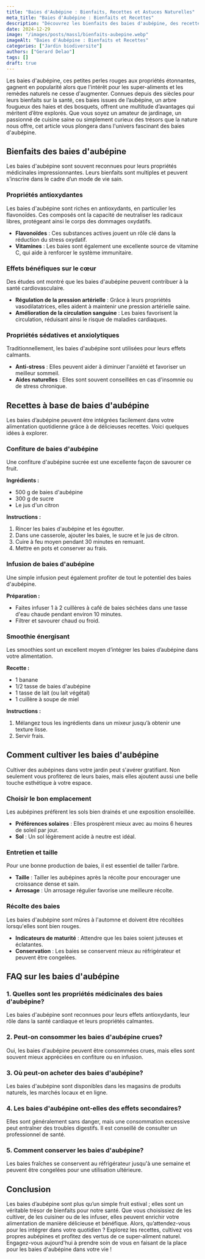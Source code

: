 ```yaml
---
title: "Baies d'Aubépine : Bienfaits, Recettes et Astuces Naturelles"
meta_title: "Baies d'Aubépine : Bienfaits et Recettes"
description: "Découvrez les bienfaits des baies d'aubépine, des recettes délicieuses et des astuces pratiques pour intégrer ce super-aliment dans votre quotidien."
date: 2024-12-29
image: "/images/posts/mass1/bienfaits-aubepine.webp"
imageAlt: "Baies d'Aubépine : Bienfaits et Recettes"
categories: ["Jardin biodiversite"]
authors: ["Gerard Delao"]
tags: []
draft: true
---
```


Les baies d'aubépine, ces petites perles rouges aux propriétés étonnantes, gagnent en popularité alors que l'intérêt pour les super-aliments et les remèdes naturels ne cesse d'augmenter. Connues depuis des siècles pour leurs bienfaits sur la santé, ces baies issues de l’aubépine, un arbre fougueux des haies et des bosquets, offrent une multitude d’avantages qui méritent d’être explorés. Que vous soyez un amateur de jardinage, un passionné de cuisine saine ou simplement curieux des trésors que la nature nous offre, cet article vous plongera dans l'univers fascinant des baies d'aubépine.

## Bienfaits des baies d'aubépine

Les baies d'aubépine sont souvent reconnues pour leurs propriétés médicinales impressionnantes. Leurs bienfaits sont multiples et peuvent s’inscrire dans le cadre d’un mode de vie sain. 

### Propriétés antioxydantes

Les baies d'aubépine sont riches en antioxydants, en particulier les flavonoïdes. Ces composés ont la capacité de neutraliser les radicaux libres, protégeant ainsi le corps des dommages oxydatifs.

- **Flavonoïdes** : Ces substances actives jouent un rôle clé dans la réduction du stress oxydatif.
- **Vitamines** : Les baies sont également une excellente source de vitamine C, qui aide à renforcer le système immunitaire.

### Effets bénéfiques sur le cœur

Des études ont montré que les baies d'aubépine peuvent contribuer à la santé cardiovasculaire.

- **Régulation de la pression artérielle** : Grâce à leurs propriétés vasodilatatrices, elles aident à maintenir une pression artérielle saine.
- **Amélioration de la circulation sanguine** : Les baies favorisent la circulation, réduisant ainsi le risque de maladies cardiaques.

### Propriétés sédatives et anxiolytiques

Traditionnellement, les baies d'aubépine sont utilisées pour leurs effets calmants.

- **Anti-stress** : Elles peuvent aider à diminuer l'anxiété et favoriser un meilleur sommeil.
- **Aides naturelles** : Elles sont souvent conseillées en cas d'insomnie ou de stress chronique.

## Recettes à base de baies d'aubépine

Les baies d’aubépine peuvent être intégrées facilement dans votre alimentation quotidienne grâce à de délicieuses recettes. Voici quelques idées à explorer.

### Confiture de baies d'aubépine

Une confiture d'aubépine sucrée est une excellente façon de savourer ce fruit.

**Ingrédients :**
- 500 g de baies d'aubépine
- 300 g de sucre
- Le jus d'un citron

**Instructions :**
1. Rincer les baies d'aubépine et les égoutter.
2. Dans une casserole, ajouter les baies, le sucre et le jus de citron.
3. Cuire à feu moyen pendant 30 minutes en remuant.
4. Mettre en pots et conserver au frais.

### Infusion de baies d'aubépine

Une simple infusion peut également profiter de tout le potentiel des baies d'aubépine.

**Préparation :**
- Faites infuser 1 à 2 cuillères à café de baies séchées dans une tasse d'eau chaude pendant environ 10 minutes.
- Filtrer et savourer chaud ou froid.

### Smoothie énergisant

Les smoothies sont un excellent moyen d’intégrer les baies d’aubépine dans votre alimentation.

**Recette :**
- 1 banane
- 1/2 tasse de baies d'aubépine
- 1 tasse de lait (ou lait végétal)
- 1 cuillère à soupe de miel

**Instructions :**
1. Mélangez tous les ingrédients dans un mixeur jusqu’à obtenir une texture lisse.
2. Servir frais.

## Comment cultiver les baies d'aubépine

Cultiver des aubépines dans votre jardin peut s'avérer gratifiant. Non seulement vous profiterez de leurs baies, mais elles ajoutent aussi une belle touche esthétique à votre espace.

### Choisir le bon emplacement

Les aubépines préfèrent les sols bien drainés et une exposition ensoleillée.

- **Préférences solaires** : Elles prospèrent mieux avec au moins 6 heures de soleil par jour.
- **Sol** : Un sol légèrement acide à neutre est idéal.

### Entretien et taille

Pour une bonne production de baies, il est essentiel de tailler l’arbre.

- **Taille** : Tailler les aubépines après la récolte pour encourager une croissance dense et sain.
- **Arrosage** : Un arrosage régulier favorise une meilleure récolte.

### Récolte des baies

Les baies d'aubépine sont mûres à l'automne et doivent être récoltées lorsqu'elles sont bien rouges.

- **Indicateurs de maturité** : Attendre que les baies soient juteuses et éclatantes.
- **Conservation** : Les baies se conservent mieux au réfrigérateur et peuvent être congelées.

## FAQ sur les baies d'aubépine

### 1. Quelles sont les propriétés médicinales des baies d'aubépine?
Les baies d'aubépine sont reconnues pour leurs effets antioxydants, leur rôle dans la santé cardiaque et leurs propriétés calmantes.

### 2. Peut-on consommer les baies d'aubépine crues?
Oui, les baies d'aubépine peuvent être consommées crues, mais elles sont souvent mieux appréciées en confiture ou en infusion.

### 3. Où peut-on acheter des baies d'aubépine?
Les baies d'aubépine sont disponibles dans les magasins de produits naturels, les marchés locaux et en ligne.

### 4. Les baies d'aubépine ont-elles des effets secondaires?
Elles sont généralement sans danger, mais une consommation excessive peut entraîner des troubles digestifs. Il est conseillé de consulter un professionnel de santé.

### 5. Comment conserver les baies d'aubépine?
Les baies fraîches se conservent au réfrigérateur jusqu'à une semaine et peuvent être congelées pour une utilisation ultérieure.

## Conclusion

Les baies d’aubépine sont plus qu’un simple fruit estival ; elles sont un véritable trésor de bienfaits pour notre santé. Que vous choisissiez de les cultiver, de les cuisiner ou de les infuser, elles peuvent enrichir votre alimentation de manière délicieuse et bénéfique. Alors, qu’attendez-vous pour les intégrer dans votre quotidien ? Explorez les recettes, cultivez vos propres aubépines et profitez des vertus de ce super-aliment naturel. Engagez-vous aujourd'hui à prendre soin de vous en faisant de la place pour les baies d'aubépine dans votre vie !

